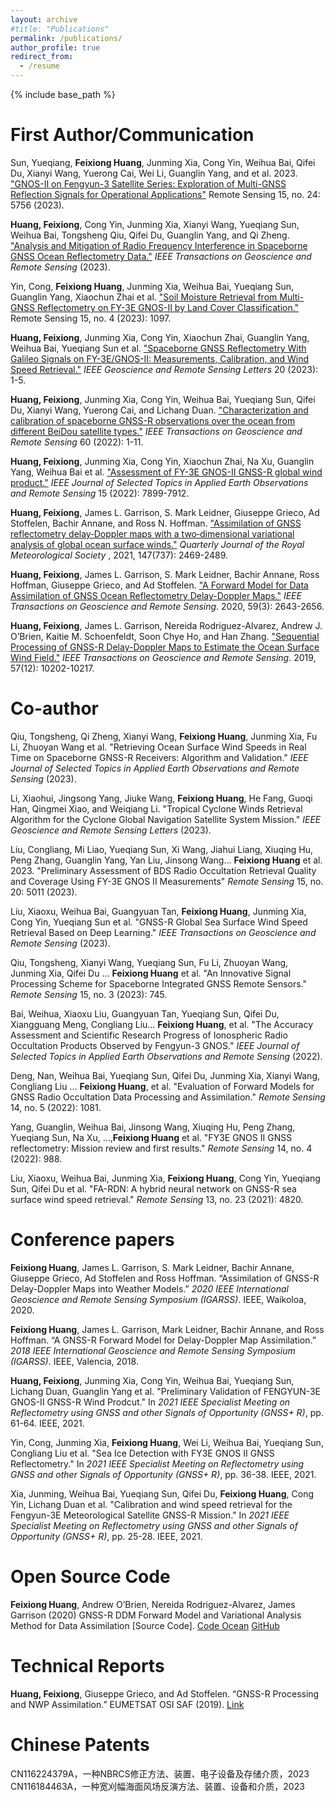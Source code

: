 ```yaml
---
layout: archive
#title: "Publications"
permalink: /publications/
author_profile: true
redirect_from:
  - /resume
---
```


{% include base_path %}

First Author/Communication
======
Sun, Yueqiang, **Feixiong Huang**, Junming Xia, Cong Yin, Weihua Bai, Qifei Du, Xianyi Wang, Yuerong Cai, Wei Li, Guanglin Yang, and et al. 2023. ["GNOS-II on Fengyun-3 Satellite Series: Exploration of Multi-GNSS Reflection Signals for Operational Applications"](https://www.mdpi.com/2072-4292/15/24/5756) Remote Sensing 15, no. 24: 5756 (2023).

**Huang, Feixiong**, Cong Yin, Junming Xia, Xianyi Wang, Yueqiang Sun, Weihua Bai, Tongsheng Qiu, Qifei Du, Guanglin Yang, and Qi Zheng. ["Analysis and Mitigation of Radio Frequency Interference in Spaceborne GNSS Ocean Reflectometry Data."](https://ieeexplore.ieee.org/document/10164173) *IEEE Transactions on Geoscience and Remote Sensing* (2023).

Yin, Cong, **Feixiong Huang**, Junming Xia, Weihua Bai, Yueqiang Sun, Guanglin Yang, Xiaochun Zhai et al. ["Soil Moisture Retrieval from Multi-GNSS Reflectometry on FY-3E GNOS-II by Land Cover Classification."](https://www.mdpi.com/2072-4292/15/4/1097) Remote Sensing 15, no. 4 (2023): 1097.

**Huang, Feixiong**, Junming Xia, Cong Yin, Xiaochun Zhai, Guanglin Yang, Weihua Bai, Yueqiang Sun et al. ["Spaceborne GNSS Reflectometry With Galileo Signals on FY-3E/GNOS-II: Measurements, Calibration, and Wind Speed Retrieval."](http://ieeexplore.ieee.org/document/10034740) *IEEE Geoscience and Remote Sensing Letters* 20 (2023): 1-5.

**Huang, Feixiong**, Junming Xia, Cong Yin, Weihua Bai, Yueqiang Sun, Qifei Du, Xianyi Wang, Yuerong Cai, and Lichang Duan. ["Characterization and calibration of spaceborne GNSS-R observations over the ocean from different BeiDou satellite types."](https://ieeexplore.ieee.org/document/9963956) *IEEE Transactions on Geoscience and Remote Sensing* 60 (2022): 1-11.

**Huang, Feixiong**, Junming Xia, Cong Yin, Xiaochun Zhai, Na Xu, Guanglin Yang, Weihua Bai et al. ["Assessment of FY-3E GNOS-II GNSS-R global wind product."](https://ieeexplore.ieee.org/document/9882299) *IEEE Journal of Selected Topics in Applied Earth Observations and Remote Sensing* 15 (2022): 7899-7912.

**Huang, Feixiong**, James L. Garrison, S. Mark Leidner, Giuseppe Grieco, Ad Stoffelen, Bachir Annane, and Ross N. Hoffman. ["Assimilation of GNSS reflectometry delay‐Doppler maps with a two‐dimensional variational analysis of global ocean surface winds."](https://rmets.onlinelibrary.wiley.com/doi/abs/10.1002/qj.4034) *Quarterly Journal of the Royal Meteorological Society* , 2021, 147(737): 2469-2489.

**Huang, Feixiong**, James L. Garrison, S. Mark Leidner, Bachir Annane, Ross Hoffman, Giuseppe Grieco, and Ad Stoffelen. ["A Forward Model for Data Assimilation of GNSS Ocean Reflectometry Delay-Doppler Maps."](https://ieeexplore.ieee.org/document/9125968) *IEEE Transactions on Geoscience and Remote Sensing*. 2020, 59(3): 2643-2656.

**Huang, Feixiong**, James L. Garrison, Nereida Rodriguez-Alvarez, Andrew J. O’Brien, Kaitie M. Schoenfeldt, Soon Chye Ho, and Han Zhang. ["Sequential Processing of GNSS-R Delay-Doppler Maps to Estimate the Ocean Surface Wind Field."](https://ieeexplore.ieee.org/abstract/document/8807371) *IEEE Transactions on Geoscience and Remote Sensing*. 2019, 57(12): 10202-10217.

Co-author
======
Qiu, Tongsheng, Qi Zheng, Xianyi Wang, **Feixiong Huang**, Junming Xia, Fu Li, Zhuoyan Wang et al. "Retrieving Ocean Surface Wind Speeds in Real Time on Spaceborne GNSS-R Receivers: Algorithm and Validation." *IEEE Journal of Selected Topics in Applied Earth Observations and Remote Sensing* (2023).

Li, Xiaohui, Jingsong Yang, Jiuke Wang, **Feixiong Huang**, He Fang, Guoqi Han, Qingmei Xiao, and Weiqiang Li. "Tropical Cyclone Winds Retrieval Algorithm for the Cyclone Global Navigation Satellite System Mission." *IEEE Geoscience and Remote Sensing Letters* (2023).

Liu, Congliang, Mi Liao, Yueqiang Sun, Xi Wang, Jiahui Liang, Xiuqing Hu, Peng Zhang, Guanglin Yang, Yan Liu, Jinsong Wang… **Feixiong Huang** et al. 2023. "Preliminary Assessment of BDS Radio Occultation Retrieval Quality and Coverage Using FY-3E GNOS II Measurements" *Remote Sensing* 15, no. 20: 5011 (2023). 

Liu, Xiaoxu, Weihua Bai, Guangyuan Tan, **Feixiong Huang**, Junming Xia, Cong Yin, Yueqiang Sun et al. "GNSS-R Global Sea Surface Wind Speed Retrieval Based on Deep Learning." *IEEE Transactions on Geoscience and Remote Sensing* (2023). 

Qiu, Tongsheng, Xianyi Wang, Yueqiang Sun, Fu Li, Zhuoyan Wang, Junming Xia, Qifei Du … **Feixiong Huang** et al. "An Innovative Signal Processing Scheme for Spaceborne Integrated GNSS Remote Sensors." *Remote Sensing* 15, no. 3 (2023): 745.

Bai, Weihua, Xiaoxu Liu, Guangyuan Tan, Yueqiang Sun, Qifei Du, Xiangguang Meng, Congliang Liu… **Feixiong Huang**, et al. "The Accuracy Assessment and Scientific Research Progress of Ionospheric Radio Occultation Products Observed by Fengyun-3 GNOS." *IEEE Journal of Selected Topics in Applied Earth Observations and Remote Sensing* (2022).

Deng, Nan, Weihua Bai, Yueqiang Sun, Qifei Du, Junming Xia, Xianyi Wang, Congliang Liu … **Feixiong Huang**, et al. "Evaluation of Forward Models for GNSS Radio Occultation Data Processing and Assimilation." *Remote Sensing* 14, no. 5 (2022): 1081.

Yang, Guanglin, Weihua Bai, Jinsong Wang, Xiuqing Hu, Peng Zhang, Yueqiang Sun, Na Xu, …,**Feixiong Huang** et al. "FY3E GNOS II GNSS reflectometry: Mission review and first results." *Remote Sensing* 14, no. 4 (2022): 988.

Liu, Xiaoxu, Weihua Bai, Junming Xia, **Feixiong Huang**, Cong Yin, Yueqiang Sun, Qifei Du et al. "FA-RDN: A hybrid neural network on GNSS-R sea surface wind speed retrieval." *Remote Sensing* 13, no. 23 (2021): 4820.

Conference papers
======
**Feixiong Huang**, James L. Garrison, S. Mark Leidner, Bachir Annane, Giuseppe Grieco, Ad Stoffelen and Ross Hoffman. “Assimilation of GNSS-R Delay-Doppler Maps into Weather Models.” *2020 IEEE International Geoscience and Remote Sensing Symposium (IGARSS)*. IEEE, Waikoloa, 2020. 

**Feixiong Huang**, James L. Garrison, Mark Leidner, Bachir Annane, and Ross Hoffman. “A GNSS-R Forward Model for Delay-Doppler Map Assimilation.” *2018 IEEE International Geoscience and Remote Sensing Symposium (IGARSS)*. IEEE, Valencia, 2018. 

**Huang, Feixiong**, Junming Xia, Cong Yin, Weihua Bai, Yueqiang Sun, Lichang Duan, Guanglin Yang et al. "Preliminary Validation of FENGYUN-3E GNOS-II GNSS-R Wind Prodcut." In *2021 IEEE Specialist Meeting on Reflectometry using GNSS and other Signals of Opportunity (GNSS+ R)*, pp. 61-64. IEEE, 2021.

Yin, Cong, Junming Xia, **Feixiong Huang**, Wei Li, Weihua Bai, Yueqiang Sun, Congliang Liu et al. "Sea Ice Detection with FY3E GNOS II GNSS Reflectometry." In *2021 IEEE Specialist Meeting on Reflectometry using GNSS and other Signals of Opportunity (GNSS+ R)*, pp. 36-38. IEEE, 2021.

Xia, Junming, Weihua Bai, Yueqiang Sun, Qifei Du, **Feixiong Huang**, Cong Yin, Lichang Duan et al. "Calibration and wind speed retrieval for the Fengyun-3E Meteorological Satellite GNSS-R Mission." In *2021 IEEE Specialist Meeting on Reflectometry using GNSS and other Signals of Opportunity (GNSS+ R)*, pp. 25-28. IEEE, 2021.

Open Source Code
======
**Feixiong Huang**, Andrew O’Brien, Nereida Rodriguez-Alvarez, James Garrison (2020) GNSS-R DDM Forward Model and Variational Analysis Method for Data Assimilation [Source Code]. [Code Ocean](https://doi.org/10.24433/CO.5369859.v2) [GitHub](https://github.com/huang712/CForwardModel_VAM)

Technical Reports
======
**Huang, Feixiong**, Giuseppe Grieco, and Ad Stoffelen. “GNSS-R Processing and NWP Assimilation.” EUMETSAT OSI SAF (2019). [Link](https://osi-saf.eumetsat.int/community/stories/gnss-r-processing-and-nwp-assimilation)

Chinese Patents
======
CN116224379A，一种NBRCS修正方法、装置、电子设备及存储介质，2023  
CN116184463A，一种宽刈幅海面风场反演方法、装置、设备和介质，2023  
